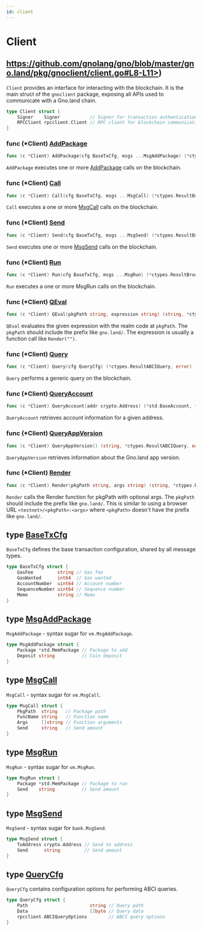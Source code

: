 ```yaml
---
id: client
---
```


# Client

## https://github.com/gnolang/gno/blob/master/gno.land/pkg/gnoclient/client.go#L8-L11>)

`Client` provides an interface for interacting with the blockchain. It is the main
struct of the `gnoclient` package, exposing all APIs used to communicate with a 
Gno.land chain.

```go
type Client struct {
    Signer    Signer           // Signer for transaction authentication
    RPCClient rpcclient.Client // RPC client for blockchain communication
}
```

### func \(\*Client\) [AddPackage](<https://github.com/gnolang/gno/blob/master/gno.land/pkg/gnoclient/client_txs.go#L236>)

```go
func (c *Client) AddPackage(cfg BaseTxCfg, msgs ...MsgAddPackage) (*ctypes.ResultBroadcastTxCommit, error)
```

`AddPackage` executes one or more [AddPackage](#type-msgaddpackage) calls on the blockchain.

### func \(\*Client\) [Call](<https://github.com/gnolang/gno/blob/master/gno.land/pkg/gnoclient/client_txs.go#L62>)

```go
func (c *Client) Call(cfg BaseTxCfg, msgs ...MsgCall) (*ctypes.ResultBroadcastTxCommit, error)
```

`Call` executes a one or more [MsgCall](#type-msgcall) calls on the blockchain.

### func \(\*Client\) [Send](<https://github.com/gnolang/gno/blob/master/gno.land/pkg/gnoclient/client_txs.go#L182>)

```go
func (c *Client) Send(cfg BaseTxCfg, msgs ...MsgSend) (*ctypes.ResultBroadcastTxCommit, error)
```

`Send` executes one or more [MsgSend](#type-msgsend) calls on the blockchain.

### func \(\*Client\) [Run](<https://github.com/gnolang/gno/blob/master/gno.land/pkg/gnoclient/client_txs.go#L118>)

```go
func (c *Client) Run(cfg BaseTxCfg, msgs ...MsgRun) (*ctypes.ResultBroadcastTxCommit, error)
```

`Run` executes a one or more MsgRun calls on the blockchain.

### func \(\*Client\) [QEval](<https://github.com/gnolang/gno/blob/master/gno.land/pkg/gnoclient/client_queries.go#L108>)

```go
func (c *Client) QEval(pkgPath string, expression string) (string, *ctypes.ResultABCIQuery, error)
```

`QEval` evaluates the given expression with the realm code at `pkgPath`.
The `pkgPath` should include the prefix like `gno.land/`. The expression is 
usually a function call like `Render("")`.

### func \(*Client\) [Query](<https://github.com/gnolang/gno/blob/master/gno.land/pkg/gnoclient/client_queries.go#L22>)

```go
func (c *Client) Query(cfg QueryCfg) (*ctypes.ResultABCIQuery, error)
```

`Query` performs a generic query on the blockchain.

### func \(*Client\) [QueryAccount](<https://github.com/gnolang/gno/blob/master/gno.land/pkg/gnoclient/client_queries.go#L39>)

```go
func (c *Client) QueryAccount(addr crypto.Address) (*std.BaseAccount, *ctypes.ResultABCIQuery, error)
```

`QueryAccount` retrieves account information for a given address.

### func \(*Client\) [QueryAppVersion](<https://github.com/gnolang/gno/blob/master/gno.land/pkg/gnoclient/client_queries.go#L65>)

```go
func (c *Client) QueryAppVersion() (string, *ctypes.ResultABCIQuery, error)
```

`QueryAppVersion` retrieves information about the Gno.land app version.

### func \(*Client\) [Render](<https://github.com/gnolang/gno/blob/master/gno.land/pkg/gnoclient/client_queries.go#L85>)

```go
func (c *Client) Render(pkgPath string, args string) (string, *ctypes.ResultABCIQuery, error)
```

`Render` calls the Render function for pkgPath with optional args. The `pkgPath`
should include the prefix like `gno.land/`. This is similar to using a browser
URL `<testnet>/<pkgPath>:<args>` where `<pkgPath>` doesn't have the prefix like
`gno.land/`.

## type [BaseTxCfg](<https://github.com/gnolang/gno/blob/master/gno.land/pkg/gnoclient/client_txs.go#L27-L33>)

`BaseTxCfg` defines the base transaction configuration, shared by all message
types.

```go
type BaseTxCfg struct {
    GasFee         string // Gas fee
    GasWanted      int64  // Gas wanted
    AccountNumber  uint64 // Account number
    SequenceNumber uint64 // Sequence number
    Memo           string // Memo
}
```

## type [MsgAddPackage](<https://github.com/gnolang/gno/blob/master/gno.land/pkg/gnoclient/client_txs.go#L59-L59>)

`MsgAddPackage` \- syntax sugar for `vm.MsgAddPackage`.

```go
type MsgAddPackage struct {
    Package *std.MemPackage // Package to add
    Deposit string          // Coin deposit
}
```

## type [MsgCall](<https://github.com/gnolang/gno/blob/master/gno.land/pkg/gnoclient/client_txs.go#L36-L41>)

`MsgCall` \- syntax sugar for `vm.MsgCall`.

```go
type MsgCall struct {
    PkgPath  string   // Package path
    FuncName string   // Function name
    Args     []string // Function arguments
    Send     string   // Send amount
}
```

## type [MsgRun](<https://github.com/gnolang/gno/blob/master/gno.land/pkg/gnoclient/client_txs.go#L50-L53>)

`MsgRun` \- syntax sugar for `vm.MsgRun`.

```go
type MsgRun struct {
    Package *std.MemPackage // Package to run
    Send    string          // Send amount
}
```

## type [MsgSend](<https://github.com/gnolang/gno/blob/master/gno.land/pkg/gnoclient/client_txs.go#L44-L47>)

`MsgSend` \- syntax sugar for `bank.MsgSend`.

```go
type MsgSend struct {
    ToAddress crypto.Address // Send to address
    Send      string         // Send amount
}
```

## type [QueryCfg](<https://github.com/gnolang/gno/blob/master/gno.land/pkg/gnoclient/client_queries.go#L15-L19>)

`QueryCfg` contains configuration options for performing ABCI queries.

```go
type QueryCfg struct {
    Path                       string // Query path
    Data                       []byte // Query data
    rpcclient.ABCIQueryOptions        // ABCI query options
}
```